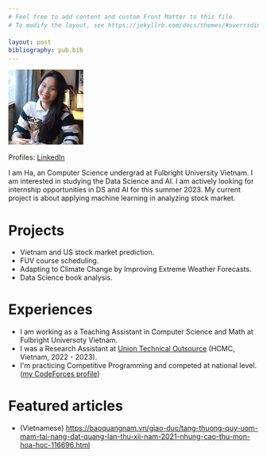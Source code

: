 ```yaml
---
# Feel free to add content and custom Front Matter to this file.
# To modify the layout, see https://jekyllrb.com/docs/themes/#overriding-theme-defaults

layout: post
bibliography: pub.bib
---
```


<img src='assets/ha-avatar.jpg' width="30%">

Profiles: [LinkedIn](https://www.linkedin.com/in/hale30/)

I am Ha, an Computer Science undergrad at Fulbright University Vietnam. I am interested in studying the Data Science and AI. I am actively looking for internship opportunities in DS and AI for this summer 2023. My current project is about applying machine learning in analyzing stock market.

# Projects
- Vietnam and US stock market prediction.
- FUV course scheduling.
- Adapting to Climate Change by Improving Extreme Weather Forecasts.
- Data Science book analysis.

# Experiences
- I am working as a Teaching Assistant in Computer Science and Math at Fulbright Universoty Vietnam. 
- I was a Research Assistant at [Union Technical Outsource](https://utovn.com.au/) (HCMC, Vietnam, 2022 - 2023).
- I'm practicing Competitive Programming and competed at national level. ([my CodeForces profile](https://codeforces.com/profile/minnnnnn))

# Featured articles
- (Vietnamese) https://baoquangnam.vn/giao-duc/tang-thuong-quy-uom-mam-tai-nang-dat-quang-lan-thu-xii-nam-2021-nhung-cao-thu-mon-hoa-hoc-116696.html